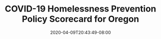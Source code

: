 ---
title: "COVID-19 Homelessness Prevention Policy Scorecard for Oregon"
date: 2020-04-09T20:43:49-08:00
layout: single
type: covid-policy-rankings
state_abbrev: or # use state abbreviation.
state_title: Oregon
photoCredit:
hasSubnav: true
socialDescription: COVID-19 Homelessness Prevention Policy Scorecard for Oregon
description: See how Oregon ranks in our nationwide scorecard of homelessness prevention policies in response to COVID-19.
url: /covid-policy-rankings/or
aliases:
    - /covid-policy-rankings/or
    - /covid-policy-rankings/oregon
    - /es/covid-policy-rankings/or
    - /es/covid-policy-rankings/oregon
---